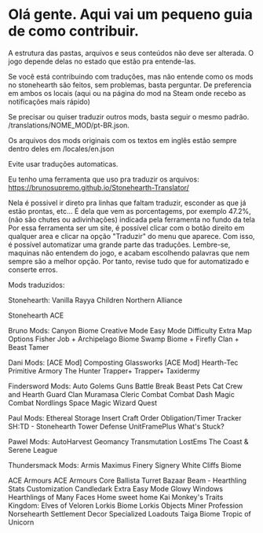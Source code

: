 # Olá gente. Aqui vai um pequeno guia de como contribuir.

A estrutura das pastas, arquivos e seus conteúdos não deve ser alterada. O jogo depende delas no estado que estão pra entende-las. 

Se você está contribuindo com traduções, mas não entende como os mods no stonehearth são feitos, sem problemas, basta perguntar. De preferencia em ambos os locais (aqui ou na página do mod na Steam onde recebo as notificações mais rápido)

Se precisar ou quiser traduzir outros mods, basta seguir o mesmo padrão. /translations/NOME_MOD/pt-BR.json.

Os arquivos dos mods originais com os textos em inglês estão sempre dentro deles em /locales/en.json

Evite usar traduções automaticas.

Eu tenho uma ferramenta que uso pra traduzir os arquivos: https://brunosupremo.github.io/Stonehearth-Translator/

Nela é possivel ir direto pra linhas que faltam traduzir, esconder as que já estão prontas, etc... É dela que vem as porcentagems, por exemplo 47.2%, (não são chutes ou adivinhações) indicada pela ferramenta no fundo da tela
Por essa ferramenta ser um site, é possível clicar com o botão direito em qualquer area e clicar na opção "Traduzir" do menu que aparece. Com isso, é possível automatizar uma grande parte das traduções. Lembre-se, maquinas não entendem do jogo, e acabam escolhendo palavras que nem sempre são a melhor opção. Por tanto, revise tudo que for automatizado e conserte erros.


Mods traduzidos:

Stonehearth:
	Vanilla
	Rayya Children
	Northern Alliance

Stonehearth ACE

Bruno Mods:
	Canyon Biome
	Creative Mode
	Easy Mode Difficulty
	Extra Map Options
	Fisher Job + Archipelago Biome
	Swamp Biome + Firefly Clan + Beast Tamer

Dani Mods:
	[ACE Mod] Composting
	Glassworks
	[ACE Mod] Hearth-Tec
	Primitive Armory
	The Hunter
	Trapper+
	Trapper+ Taxidermy

Findersword Mods:
	Auto Golems Guns
	Battle Break
	Beast Pets
	Cat Crew and Hearth Guard
	Clan Muramasa
	Cleric Combat
	Combat Dash
	Magic Combat
	Nordlings
	Space Magic
	Wizard Quest

Paul Mods:
	Ethereal Storage
	Insert Craft Order
	Obligation/Timer Tracker
	SH:TD - Stonehearth Tower Defense
	UnitFramePlus
	What's Stuck?

Pawel Mods:
	AutoHarvest
	Geomancy Transmutation
	LostEms
	The Coast & Serene League

Thundersmack Mods:
	Armis Maximus
	Finery
	Signery
	White Cliffs Biome

ACE Armours
ACE Armours Core
Ballista Turret
Bazaar
Beam - Hearthling Stats Customization
Candledark
Extra Easy Mode
Glowy Windows
Hearthlings of Many Faces
Home sweet home
Kai Monkey's Traits
Kingdom: Elves of Veloren
Lorkis Biome
Lorkis Objects
Miner Profession
Norsehearth
Settlement Decor
Specialized Loadouts
Taiga Biome
Tropic of Unicorn